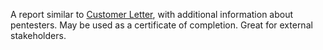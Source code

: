 A report similar to [Customer Letter](/getting-started/glossary/#customer-letter), with additional information about pentesters. May be used as a certificate of completion. Great for external stakeholders.